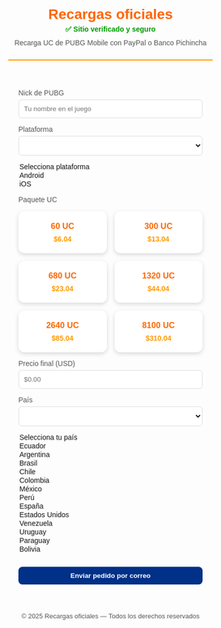 <html lang="es">
<head>
<meta charset="UTF-8">
<meta name="viewport" content="width=device-width, initial-scale=1.0">
<title>Recargas oficiales — UC PUBG Mobile</title>
<style>
:root {
  --primary:#ff6600;
  --accent:#ff9900;
  --bg:#fdfdfd;
  --card-bg:#ffffff;
  --text:#111;
  --muted:#555;
  --btn:#003087;
}
*{box-sizing:border-box;}
body{margin:0;font-family:'Poppins',sans-serif;background:var(--bg);color:var(--text);}
header{padding:25px 10px;text-align:center;border-bottom:2px solid var(--accent);}
header h1{font-size:28px;margin:0;color:var(--primary);}
header p{margin:5px 0 0;color:var(--muted);}
main{max-width:1000px;margin:30px auto;padding:0 20px;}
label{display:block;margin-top:10px;font-size:14px;color:var(--muted);}
input,select{width:100%;margin-top:5px;padding:10px;border-radius:6px;border:1px solid #ddd;background:#fff;color:#111;}
.btn{margin-top:12px;background:var(--btn);color:#fff;padding:10px 14px;border:none;border-radius:8px;cursor:pointer;font-weight:600;transition:background .2s;width:100%;}
.btn:hover{background:#002060;}
.cards{display:grid;grid-template-columns:repeat(auto-fit,minmax(140px,1fr));gap:15px;margin-top:15px;}
.card{background:var(--card-bg);border-radius:12px;padding:20px;text-align:center;box-shadow:0 3px 8px rgba(0,0,0,0.15);cursor:pointer;transition:transform 0.2s,box-shadow 0.2s;}
.card:hover{transform:translateY(-5px);box-shadow:0 8px 20px rgba(0,0,0,0.3);}
.card h3{margin:0;color:var(--primary);}
.card p{margin:8px 0 0;font-weight:700;color:var(--accent);}
.payment-methods{display:none;margin-top:15px;}
.payment-method{padding:10px;border:1px solid #ddd;border-radius:8px;margin-top:8px;background:#fafafa;}
.payment-method strong{color:var(--primary);}
.verified{color:#009900;font-weight:700;font-size:14px;margin-bottom:10px;}
footer{text-align:center;margin-top:40px;padding:15px;color:var(--muted);font-size:13px;}
</style>
</head>
<body>
<header>
  <h1>Recargas oficiales</h1>
  <p class="verified">✅ Sitio verificado y seguro</p>
  <p>Recarga UC de PUBG Mobile con PayPal o Banco Pichincha</p>
</header>

<main>
<form id="order-form">
<label>Nick de PUBG</label>
<input type="text" id="nick" required placeholder="Tu nombre en el juego">

<label>Plataforma</label>
<select id="platform" required>
<option value="">Selecciona plataforma</option>
<option value="Android">Android</option>
<option value="iOS">iOS</option>
</select>

<label>Paquete UC</label>
<div class="cards">
  <div class="card" data-uc="60" data-price="6.04"><h3>60 UC</h3><p>$6.04</p></div>
  <div class="card" data-uc="300" data-price="13.04"><h3>300 UC</h3><p>$13.04</p></div>
  <div class="card" data-uc="680" data-price="23.04"><h3>680 UC</h3><p>$23.04</p></div>
  <div class="card" data-uc="1320" data-price="44.04"><h3>1320 UC</h3><p>$44.04</p></div>
  <div class="card" data-uc="2640" data-price="85.04"><h3>2640 UC</h3><p>$85.04</p></div>
  <div class="card" data-uc="8100" data-price="310.04"><h3>8100 UC</h3><p>$310.04</p></div>
</div>

<label>Precio final (USD)</label>
<input type="text" id="price" readonly placeholder="$0.00">

<label>País</label>
<select id="country" required>
  <option value="">Selecciona tu país</option>
  <option value="Ecuador">Ecuador</option>
  <option value="Argentina">Argentina</option>
  <option value="Brasil">Brasil</option>
  <option value="Chile">Chile</option>
  <option value="Colombia">Colombia</option>
  <option value="México">México</option>
  <option value="Perú">Perú</option>
  <option value="España">España</option>
  <option value="Estados Unidos">Estados Unidos</option>
  <option value="Venezuela">Venezuela</option>
  <option value="Uruguay">Uruguay</option>
  <option value="Paraguay">Paraguay</option>
  <option value="Bolivia">Bolivia</option>
</select>

<div class="payment-methods" id="payment-methods">
  <div class="payment-method" id="paypal-method">
    🌐 Pagar con PayPal / Tarjeta de débito:
    <div id="paypal-buttons-container"></div>
  </div>
  <div class="payment-method" id="bank-method">
    💳 Banco Pichincha (solo Ecuador): <strong>2212896512</strong>
  </div>
</div>

<button class="btn" type="submit">Enviar pedido por correo</button>
</form>
</main>

<footer>© 2025 Recargas oficiales — Todos los derechos reservados</footer>

<script src="https://www.paypal.com/sdk/js?client-id=S29ADWZU8J9GY&currency=USD"></script>
<script>
document.addEventListener('DOMContentLoaded', () => {
  const cards = document.querySelectorAll('.card');
  const priceInput = document.getElementById('price');
  const paymentMethods = document.getElementById('payment-methods');
  const paypalContainer = document.getElementById('paypal-buttons-container');

  let selectedPrice = 0;
  let selectedItem = '';

  cards.forEach(card => {
    card.addEventListener('click', () => {
      cards.forEach(c => c.style.border="none");
      card.style.border="2px solid var(--primary)";

      selectedPrice = parseFloat(card.dataset.price).toFixed(2);
      selectedItem = card.dataset.uc + " UC";

      priceInput.value = `$${selectedPrice}`;
      paymentMethods.style.display = 'block';

      // Limpiar botones antiguos
      paypalContainer.innerHTML = '';

      // Crear botón de PayPal para el paquete seleccionado
      paypal.Buttons({
        style: { layout: 'vertical', color: 'gold', shape: 'rect', label: 'paypal' },
        createOrder: function(data, actions) {
          return actions.order.create({
            purchase_units: [{
              description: selectedItem,
              amount: { value: selectedPrice }
            }]
          });
        },
        onApprove: function(data, actions) {
          return actions.order.capture().then(function(details) {
            alert('Pago completado por ' + details.payer.name.given_name);
          });
        }
      }).render('#paypal-buttons-container');
    });
  });

  document.getElementById('order-form').addEventListener('submit', e => {
    e.preventDefault();
    const nick = document.getElementById('nick').value;
    const platform = document.getElementById('platform').value;
    const price = document.getElementById('price').value;
    const country = document.getElementById('country').value;

    const mailto = `mailto:aroontigre@gmail.com?subject=Pedido UC PUBG (${nick})&body=Nick: ${nick}%0APlataforma: ${platform}%0APaís: ${country}%0APrecio: ${price}`;
    window.location.href = mailto;
  });
});
</script>
</body>
</html>
